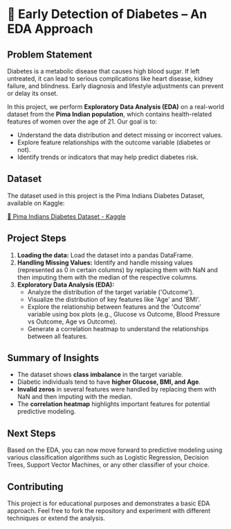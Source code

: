 # 🧪 Early Detection of Diabetes – An EDA Approach

## Problem Statement

Diabetes is a metabolic disease that causes high blood sugar. If left untreated, it can lead to serious complications like heart disease, kidney failure, and blindness. Early diagnosis and lifestyle adjustments can prevent or delay its onset.

In this project, we perform **Exploratory Data Analysis (EDA)** on a real-world dataset from the **Pima Indian population**, which contains health-related features of women over the age of 21. Our goal is to:
- Understand the data distribution and detect missing or incorrect values.
- Explore feature relationships with the outcome variable (diabetes or not).
- Identify trends or indicators that may help predict diabetes risk.

## Dataset

The dataset used in this project is the Pima Indians Diabetes Dataset, available on Kaggle:

[🔗 Pima Indians Diabetes Dataset - Kaggle](https://www.kaggle.com/datasets/uciml/pima-indians-diabetes-database)

## Project Steps

1.  **Loading the data:** Load the dataset into a pandas DataFrame.
2.  **Handling Missing Values:** Identify and handle missing values (represented as 0 in certain columns) by replacing them with NaN and then imputing them with the median of the respective columns.
3.  **Exploratory Data Analysis (EDA):**
    *   Analyze the distribution of the target variable ('Outcome').
    *   Visualize the distribution of key features like 'Age' and 'BMI'.
    *   Explore the relationship between features and the 'Outcome' variable using box plots (e.g., Glucose vs Outcome, Blood Pressure vs Outcome, Age vs Outcome).
    *   Generate a correlation heatmap to understand the relationships between all features.

## Summary of Insights

-   The dataset shows **class imbalance** in the target variable.
-   Diabetic individuals tend to have **higher Glucose, BMI, and Age**.
-   **Invalid zeros** in several features were handled by replacing them with NaN and then imputing with the median.
-   The **correlation heatmap** highlights important features for potential predictive modeling.

## Next Steps

Based on the EDA, you can now move forward to predictive modeling using various classification algorithms such as Logistic Regression, Decision Trees, Support Vector Machines, or any other classifier of your choice.

## Contributing

This project is for educational purposes and demonstrates a basic EDA approach. Feel free to fork the repository and experiment with different techniques or extend the analysis.
